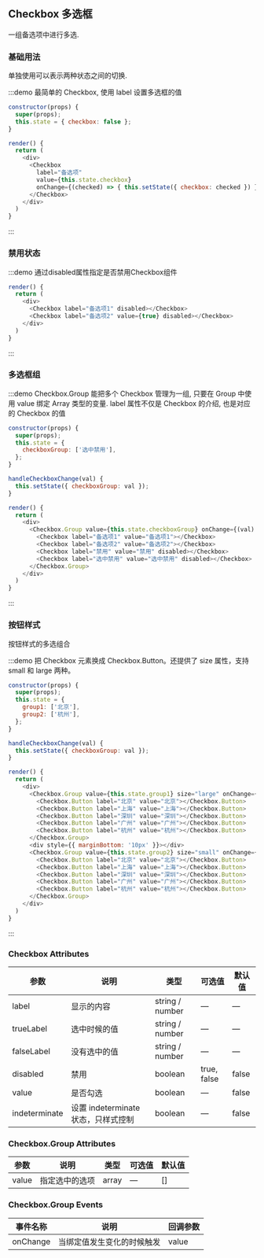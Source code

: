 ## Checkbox 多选框
一组备选项中进行多选.

### 基础用法
单独使用可以表示两种状态之间的切换.

:::demo 最简单的 Checkbox, 使用 label 设置多选框的值

```js
constructor(props) {
  super(props);
  this.state = { checkbox: false };
}

render() {
  return (
    <div>
      <Checkbox 
        label="备选项" 
        value={this.state.checkbox} 
        onChange={(checked) => { this.setState({ checkbox: checked }) }}>
      </Checkbox>
    </div>
  )
}
```
:::


### 禁用状态

:::demo 通过disabled属性指定是否禁用Checkbox组件

```js
render() {
  return (
    <div>
      <Checkbox label="备选项1" disabled></Checkbox>
      <Checkbox label="备选项2" value={true} disabled></Checkbox>
    </div>
  )
}
```
:::


### 多选框组

:::demo Checkbox.Group 能把多个 Checkbox 管理为一组, 只要在 Group 中使用 value 绑定 Array 类型的变量. label 属性不仅是 Checkbox 的介绍, 也是对应的 Checkbox 的值

```js
constructor(props) {
  super(props);
  this.state = {
    checkboxGroup: ['选中禁用'],
  };
}

handleCheckboxChange(val) {
  this.setState({ checkboxGroup: val });
}

render() {
  return (
    <div>
      <Checkbox.Group value={this.state.checkboxGroup} onChange={(val) => this.handleCheckboxChange(val)}>
        <Checkbox label="备选项1" value="备选项1"></Checkbox>
        <Checkbox label="备选项2" value="备选项2"></Checkbox>
        <Checkbox label="禁用" value="禁用" disabled></Checkbox>
        <Checkbox label="选中禁用" value="选中禁用" disabled></Checkbox>
      </Checkbox.Group>
    </div>
  )
}
```
:::


### 按钮样式
按钮样式的多选组合

:::demo 把 Checkbox 元素换成 Checkbox.Button。还提供了 size 属性，支持 small 和 large 两种。

```js
constructor(props) {
  super(props);
  this.state = {
    group1: ['北京'],
    group2: ['杭州'],
  };
}

handleCheckboxChange(val) {
  this.setState({ checkboxGroup: val });
}

render() {
  return (
    <div>
      <Checkbox.Group value={this.state.group1} size="large" onChange={(val) => this.handleCheckboxChange(val)}>
        <Checkbox.Button label="北京" value="北京"></Checkbox.Button>
        <Checkbox.Button label="上海" value="上海"></Checkbox.Button>
        <Checkbox.Button label="深圳" value="深圳"></Checkbox.Button>
        <Checkbox.Button label="广州" value="广州"></Checkbox.Button>
        <Checkbox.Button label="杭州" value="杭州"></Checkbox.Button>
      </Checkbox.Group>
      <div style={{ marginBottom: '10px' }}></div>
      <Checkbox.Group value={this.state.group2} size="small" onChange={(val) => this.handleCheckboxChange(val)}>
        <Checkbox.Button label="北京" value="北京"></Checkbox.Button>
        <Checkbox.Button label="上海" value="上海"></Checkbox.Button>
        <Checkbox.Button label="深圳" value="深圳"></Checkbox.Button>
        <Checkbox.Button label="广州" value="广州"></Checkbox.Button>
        <Checkbox.Button label="杭州" value="杭州"></Checkbox.Button>
      </Checkbox.Group>
    </div>
  )
}
```
:::


### Checkbox Attributes
| 参数      | 说明    | 类型      | 可选值       | 默认值   |
|---------- |-------- |---------- |-------------  |-------- |
| label     | 显示的内容	   | string / number  |     —    |    —     |
| trueLabel     | 选中时候的值	   | string / number    |     —    |     —    |
| falseLabel     | 没有选中的值	   | string / number    |     —    |     —    |
| disabled  | 禁用    | boolean   | true, false   |   false   |
| value  | 是否勾选	    | boolean   |     —    |   false   |
| indeterminate  | 设置 indeterminate 状态，只样式控制	| boolean   |     —    |   false   |

### Checkbox.Group Attributes
| 参数      | 说明    | 类型      | 可选值       | 默认值   |
|---------- |-------- |---------- |-------------  |-------- |
| value     | 指定选中的选项		   | array  |     —    |    []     |

### Checkbox.Group Events
| 事件名称      | 说明    | 回调参数      |
|---------- |-------- |---------- |
| onChange  | 当绑定值发生变化的时候触发 | value |
